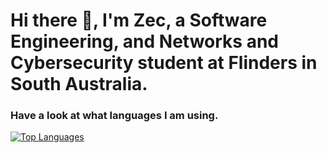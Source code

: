 # Hi there 👋, I'm Zec, a Software Engineering, and Networks and Cybersecurity student at Flinders in South Australia.

### Have a look at what languages I am using.
[![Top Languages](https://github-readme-stats-gamma-roan-34.vercel.app/api/top-langs/?username=Zec-Wicks&layout=compact&theme=github_dark&exclude_repo=github-readme-stats,COMP2712-NN-ML,COMP2030-TLDR-Website)](https://github.com/Zec-Wicks)

